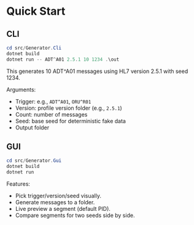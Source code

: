 # Quick Start

## CLI
```powershell
cd src/Generator.Cli
dotnet build
dotnet run -- ADT^A01 2.5.1 10 1234 .\out
```
This generates 10 ADT^A01 messages using HL7 version 2.5.1 with seed 1234.

Arguments:
- Trigger: e.g., `ADT^A01`, `ORU^R01`
- Version: profile version folder (e.g., `2.5.1`)
- Count: number of messages
- Seed: base seed for deterministic fake data
- Output folder

## GUI
```powershell
cd src/Generator.Gui
dotnet build
dotnet run
```

Features:
- Pick trigger/version/seed visually.
- Generate messages to a folder.
- Live preview a segment (default PID).
- Compare segments for two seeds side by side.
